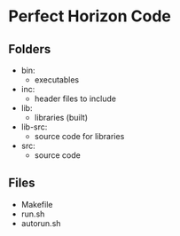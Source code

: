 # Perfect Horizon Code

## Folders
- bin:
  - executables
- inc:
  - header files to include
- lib:
  - libraries (built)
- lib-src:
  - source code for libraries
- src:
  - source code

## Files
- Makefile
- run.sh
- autorun.sh
